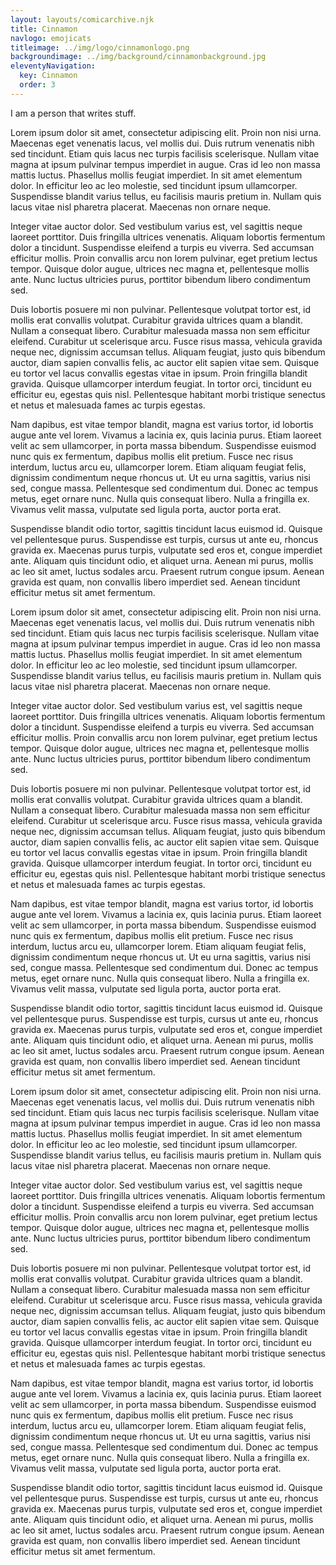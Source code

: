 ```yaml
---
layout: layouts/comicarchive.njk
title: Cinnamon
navlogo: emojicats
titleimage: ../img/logo/cinnamonlogo.png
backgroundimage: ../img/background/cinnamonbackground.jpg
eleventyNavigation:
  key: Cinnamon
  order: 3
---
```


I am a person that writes stuff.

Lorem ipsum dolor sit amet, consectetur adipiscing elit. Proin non nisi urna. Maecenas eget venenatis lacus, vel mollis dui. Duis rutrum venenatis nibh sed tincidunt. Etiam quis lacus nec turpis facilisis scelerisque. Nullam vitae magna at ipsum pulvinar tempus imperdiet in augue. Cras id leo non massa mattis luctus. Phasellus mollis feugiat imperdiet. In sit amet elementum dolor. In efficitur leo ac leo molestie, sed tincidunt ipsum ullamcorper. Suspendisse blandit varius tellus, eu facilisis mauris pretium in. Nullam quis lacus vitae nisl pharetra placerat. Maecenas non ornare neque.

Integer vitae auctor dolor. Sed vestibulum varius est, vel sagittis neque laoreet porttitor. Duis fringilla ultrices venenatis. Aliquam lobortis fermentum dolor a tincidunt. Suspendisse eleifend a turpis eu viverra. Sed accumsan efficitur mollis. Proin convallis arcu non lorem pulvinar, eget pretium lectus tempor. Quisque dolor augue, ultrices nec magna et, pellentesque mollis ante. Nunc luctus ultricies purus, porttitor bibendum libero condimentum sed.

Duis lobortis posuere mi non pulvinar. Pellentesque volutpat tortor est, id mollis erat convallis volutpat. Curabitur gravida ultrices quam a blandit. Nullam a consequat libero. Curabitur malesuada massa non sem efficitur eleifend. Curabitur ut scelerisque arcu. Fusce risus massa, vehicula gravida neque nec, dignissim accumsan tellus. Aliquam feugiat, justo quis bibendum auctor, diam sapien convallis felis, ac auctor elit sapien vitae sem. Quisque eu tortor vel lacus convallis egestas vitae in ipsum. Proin fringilla blandit gravida. Quisque ullamcorper interdum feugiat. In tortor orci, tincidunt eu efficitur eu, egestas quis nisl. Pellentesque habitant morbi tristique senectus et netus et malesuada fames ac turpis egestas.

Nam dapibus, est vitae tempor blandit, magna est varius tortor, id lobortis augue ante vel lorem. Vivamus a lacinia ex, quis lacinia purus. Etiam laoreet velit ac sem ullamcorper, in porta massa bibendum. Suspendisse euismod nunc quis ex fermentum, dapibus mollis elit pretium. Fusce nec risus interdum, luctus arcu eu, ullamcorper lorem. Etiam aliquam feugiat felis, dignissim condimentum neque rhoncus ut. Ut eu urna sagittis, varius nisi sed, congue massa. Pellentesque sed condimentum dui. Donec ac tempus metus, eget ornare nunc. Nulla quis consequat libero. Nulla a fringilla ex. Vivamus velit massa, vulputate sed ligula porta, auctor porta erat.

Suspendisse blandit odio tortor, sagittis tincidunt lacus euismod id. Quisque vel pellentesque purus. Suspendisse est turpis, cursus ut ante eu, rhoncus gravida ex. Maecenas purus turpis, vulputate sed eros et, congue imperdiet ante. Aliquam quis tincidunt odio, et aliquet urna. Aenean mi purus, mollis ac leo sit amet, luctus sodales arcu. Praesent rutrum congue ipsum. Aenean gravida est quam, non convallis libero imperdiet sed. Aenean tincidunt efficitur metus sit amet fermentum.

Lorem ipsum dolor sit amet, consectetur adipiscing elit. Proin non nisi urna. Maecenas eget venenatis lacus, vel mollis dui. Duis rutrum venenatis nibh sed tincidunt. Etiam quis lacus nec turpis facilisis scelerisque. Nullam vitae magna at ipsum pulvinar tempus imperdiet in augue. Cras id leo non massa mattis luctus. Phasellus mollis feugiat imperdiet. In sit amet elementum dolor. In efficitur leo ac leo molestie, sed tincidunt ipsum ullamcorper. Suspendisse blandit varius tellus, eu facilisis mauris pretium in. Nullam quis lacus vitae nisl pharetra placerat. Maecenas non ornare neque.

Integer vitae auctor dolor. Sed vestibulum varius est, vel sagittis neque laoreet porttitor. Duis fringilla ultrices venenatis. Aliquam lobortis fermentum dolor a tincidunt. Suspendisse eleifend a turpis eu viverra. Sed accumsan efficitur mollis. Proin convallis arcu non lorem pulvinar, eget pretium lectus tempor. Quisque dolor augue, ultrices nec magna et, pellentesque mollis ante. Nunc luctus ultricies purus, porttitor bibendum libero condimentum sed.

Duis lobortis posuere mi non pulvinar. Pellentesque volutpat tortor est, id mollis erat convallis volutpat. Curabitur gravida ultrices quam a blandit. Nullam a consequat libero. Curabitur malesuada massa non sem efficitur eleifend. Curabitur ut scelerisque arcu. Fusce risus massa, vehicula gravida neque nec, dignissim accumsan tellus. Aliquam feugiat, justo quis bibendum auctor, diam sapien convallis felis, ac auctor elit sapien vitae sem. Quisque eu tortor vel lacus convallis egestas vitae in ipsum. Proin fringilla blandit gravida. Quisque ullamcorper interdum feugiat. In tortor orci, tincidunt eu efficitur eu, egestas quis nisl. Pellentesque habitant morbi tristique senectus et netus et malesuada fames ac turpis egestas.

Nam dapibus, est vitae tempor blandit, magna est varius tortor, id lobortis augue ante vel lorem. Vivamus a lacinia ex, quis lacinia purus. Etiam laoreet velit ac sem ullamcorper, in porta massa bibendum. Suspendisse euismod nunc quis ex fermentum, dapibus mollis elit pretium. Fusce nec risus interdum, luctus arcu eu, ullamcorper lorem. Etiam aliquam feugiat felis, dignissim condimentum neque rhoncus ut. Ut eu urna sagittis, varius nisi sed, congue massa. Pellentesque sed condimentum dui. Donec ac tempus metus, eget ornare nunc. Nulla quis consequat libero. Nulla a fringilla ex. Vivamus velit massa, vulputate sed ligula porta, auctor porta erat.

Suspendisse blandit odio tortor, sagittis tincidunt lacus euismod id. Quisque vel pellentesque purus. Suspendisse est turpis, cursus ut ante eu, rhoncus gravida ex. Maecenas purus turpis, vulputate sed eros et, congue imperdiet ante. Aliquam quis tincidunt odio, et aliquet urna. Aenean mi purus, mollis ac leo sit amet, luctus sodales arcu. Praesent rutrum congue ipsum. Aenean gravida est quam, non convallis libero imperdiet sed. Aenean tincidunt efficitur metus sit amet fermentum.

Lorem ipsum dolor sit amet, consectetur adipiscing elit. Proin non nisi urna. Maecenas eget venenatis lacus, vel mollis dui. Duis rutrum venenatis nibh sed tincidunt. Etiam quis lacus nec turpis facilisis scelerisque. Nullam vitae magna at ipsum pulvinar tempus imperdiet in augue. Cras id leo non massa mattis luctus. Phasellus mollis feugiat imperdiet. In sit amet elementum dolor. In efficitur leo ac leo molestie, sed tincidunt ipsum ullamcorper. Suspendisse blandit varius tellus, eu facilisis mauris pretium in. Nullam quis lacus vitae nisl pharetra placerat. Maecenas non ornare neque.

Integer vitae auctor dolor. Sed vestibulum varius est, vel sagittis neque laoreet porttitor. Duis fringilla ultrices venenatis. Aliquam lobortis fermentum dolor a tincidunt. Suspendisse eleifend a turpis eu viverra. Sed accumsan efficitur mollis. Proin convallis arcu non lorem pulvinar, eget pretium lectus tempor. Quisque dolor augue, ultrices nec magna et, pellentesque mollis ante. Nunc luctus ultricies purus, porttitor bibendum libero condimentum sed.

Duis lobortis posuere mi non pulvinar. Pellentesque volutpat tortor est, id mollis erat convallis volutpat. Curabitur gravida ultrices quam a blandit. Nullam a consequat libero. Curabitur malesuada massa non sem efficitur eleifend. Curabitur ut scelerisque arcu. Fusce risus massa, vehicula gravida neque nec, dignissim accumsan tellus. Aliquam feugiat, justo quis bibendum auctor, diam sapien convallis felis, ac auctor elit sapien vitae sem. Quisque eu tortor vel lacus convallis egestas vitae in ipsum. Proin fringilla blandit gravida. Quisque ullamcorper interdum feugiat. In tortor orci, tincidunt eu efficitur eu, egestas quis nisl. Pellentesque habitant morbi tristique senectus et netus et malesuada fames ac turpis egestas.

Nam dapibus, est vitae tempor blandit, magna est varius tortor, id lobortis augue ante vel lorem. Vivamus a lacinia ex, quis lacinia purus. Etiam laoreet velit ac sem ullamcorper, in porta massa bibendum. Suspendisse euismod nunc quis ex fermentum, dapibus mollis elit pretium. Fusce nec risus interdum, luctus arcu eu, ullamcorper lorem. Etiam aliquam feugiat felis, dignissim condimentum neque rhoncus ut. Ut eu urna sagittis, varius nisi sed, congue massa. Pellentesque sed condimentum dui. Donec ac tempus metus, eget ornare nunc. Nulla quis consequat libero. Nulla a fringilla ex. Vivamus velit massa, vulputate sed ligula porta, auctor porta erat.

Suspendisse blandit odio tortor, sagittis tincidunt lacus euismod id. Quisque vel pellentesque purus. Suspendisse est turpis, cursus ut ante eu, rhoncus gravida ex. Maecenas purus turpis, vulputate sed eros et, congue imperdiet ante. Aliquam quis tincidunt odio, et aliquet urna. Aenean mi purus, mollis ac leo sit amet, luctus sodales arcu. Praesent rutrum congue ipsum. Aenean gravida est quam, non convallis libero imperdiet sed. Aenean tincidunt efficitur metus sit amet fermentum.
